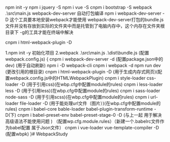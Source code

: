 npm init -y
npm i jquery -S
npm i vue -S
cnpm i bootstrap -S
webpack .\src\main.js
webpack-dev-server 自动打包编译 npm i webpack-dev-server -D 这个工具要本地安装webpack才能使用
webpack-dev-server打包的bundle.js文件并没有存放到实际的文件夹中而是托管到了电脑内存中，这个内存在文件夹根目录下
-g的工具才能在终端中解决

cnpm i html-webpack-plugin -D

1.npm init -y 初始化项目
2.webpack .\src\main.js .\dist\bundle.js (配置webpack.config.js)
 {
    cnpm i webpack-dev-server -d (配置package.json中的dev) (用于自动刷新) npm i -D webpack-cli
    cnpm i webpack -d
    npm run dev (更改引用的根目录)
    cnpm i html-webpack-plugin -D (用于生成内存式网页)(配置webpack.config.js中的HTMLWebpackPlugin)
    cnpm i style-loader css-loader -D (用于引用css)(在wbp.cfg中配置module的rules)
    cnpm i less-loader less -D (用于引用less)(在wbp.cfg中配置module的rules)
    cnpm i sass-loader node-sass -D (用于引用scss)(在wbp.cfg中配置module的rules)
    cnpm i url-loader file-loader -D (用于能处理url文件（图片）)(在wbp.cfg中配置module的rules)
    cnpm i babel-core bable-loader babel-plugin-transform-runtime -D(下)
    cnpm i babel-preset-env babel-preset-stage-0 -D (与上一起 用于解决高级语法不能使用问题 ) （配置wp.cfg.module.rules）（新建一个.babelrc文件作为babel配置 属于Json文件）
    cnpm i vue-loader vue-template-compiler -D (配置wbpk)
 }# WebpackStudy
